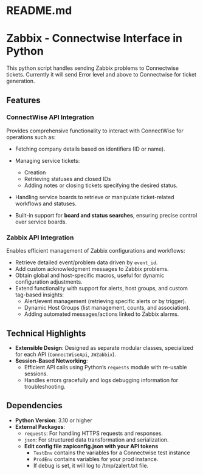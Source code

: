 # README.md
# Zabbix - Connectwise Interface in Python
This python script handles sending Zabbix problems to Connectwise tickets. Currently it will send Error level and above to Connectwise for ticket generation.

## Features

### **ConnectWise API Integration**
Provides comprehensive functionality to interact with ConnectWise for operations such as:
- Fetching company details based on identifiers (ID or name).
- Managing service tickets:
    - Creation
    - Retrieving statuses and closed IDs
    - Adding notes or closing tickets specifying the desired status.

- Handling service boards to retrieve or manipulate ticket-related workflows and statuses.
- Built-in support for **board and status searches**, ensuring precise control over service boards.

### **Zabbix API Integration**
Enables efficient management of Zabbix configurations and workflows:
- Retrieve detailed event/problem data driven by `event_id`.
- Add custom acknowledgment messages to Zabbix problems.
- Obtain global and host-specific macros, useful for dynamic configuration adjustments.
- Extend functionality with support for alerts, host groups, and custom tag-based insights:
    - Alert/event management (retrieving specific alerts or by trigger).
    - Dynamic Host Groups (list management, counts, and association).
    - Adding automated messages/actions linked to Zabbix alarms.


## Technical Highlights
- **Extensible Design**: Designed as separate modular classes, specialized for each API (`ConnectWiseApi`, `JWZabbix`).
- **Session-Based Networking**:
    - Efficient API calls using Python’s `requests` module with re-usable sessions.
    - Handles errors gracefully and logs debugging information for troubleshooting.

## Dependencies
- **Python Version**: 3.10 or higher
- **External Packages**:
    - `requests`: For handling HTTPS requests and responses.
    - `json`: For structured data transformation and serialization.
  - **Edit config file zapiconfig.json with your API tokens**
    - `TestEnv` contains the variables for a Connectwise test instance
    - `ProdEnv` contains variables for your prod instance.
    - If debug is set, it will log to /tmp/zalert.txt file.
